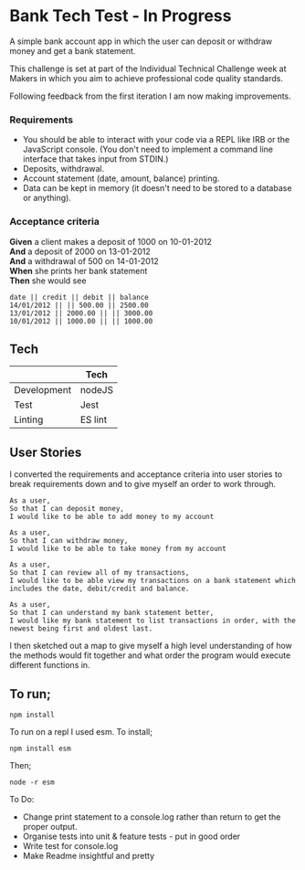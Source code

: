 # Bank Tech Test - In Progress

A simple bank account app in which the user can deposit or withdraw money and get a bank statement.

This challenge is set at part of the Individual Technical Challenge week at Makers in which you aim to achieve professional code quality standards.

Following feedback from the first iteration I am now making improvements.

### Requirements

* You should be able to interact with your code via a REPL like IRB or the JavaScript console.  (You don't need to implement a command line interface that takes input from STDIN.)
* Deposits, withdrawal.
* Account statement (date, amount, balance) printing.
* Data can be kept in memory (it doesn't need to be stored to a database or anything).

### Acceptance criteria

**Given** a client makes a deposit of 1000 on 10-01-2012  
**And** a deposit of 2000 on 13-01-2012  
**And** a withdrawal of 500 on 14-01-2012  
**When** she prints her bank statement  
**Then** she would see

```
date || credit || debit || balance
14/01/2012 || || 500.00 || 2500.00
13/01/2012 || 2000.00 || || 3000.00
10/01/2012 || 1000.00 || || 1000.00
```

## Tech
|   |Tech|
|---|---|
|Development | nodeJS |
|Test | Jest |
|Linting | ES lint |

## User Stories

I converted the requirements and acceptance criteria into user stories to break requirements down and to give myself an order to work through.

```
As a user,
So that I can deposit money,
I would like to be able to add money to my account

As a user,
So that I can withdraw money,
I would like to be able to take money from my account

As a user,
So that I can review all of my transactions,
I would like to be able view my transactions on a bank statement which includes the date, debit/credit and balance.

As a user,
So that I can understand my bank statement better,
I would like my bank statement to list transactions in order, with the newest being first and oldest last.
```

I then sketched out a map to give myself a high level understanding of how the methods would fit together and what order the program would execute different functions in.

## To run;
```
npm install
```
To run on a repl I used esm.
To install;

```
npm install esm
```
Then;
```
node -r esm
```


To Do: 
- Change print statement to a console.log rather than return to get the proper output.
- Organise tests into unit & feature tests - put in good order
- Write test for console.log
- Make Readme insightful and pretty

